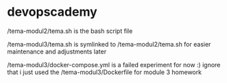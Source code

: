 # devopscademy

/tema-modul2/tema.sh is the bash script file

/tema-modul3/tema.sh is symlinked to /tema-modul2/tema.sh for easier maintenance and adjustments later

/tema-modul3/docker-compose.yml is a failed experiment for now :) ignore that i just used the /tema-modul3/Dockerfile for module 3 homework
